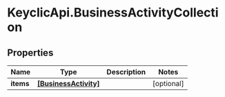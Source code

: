 # KeyclicApi.BusinessActivityCollection

## Properties
Name | Type | Description | Notes
------------ | ------------- | ------------- | -------------
**items** | [**[BusinessActivity]**](BusinessActivity.md) |  | [optional] 


